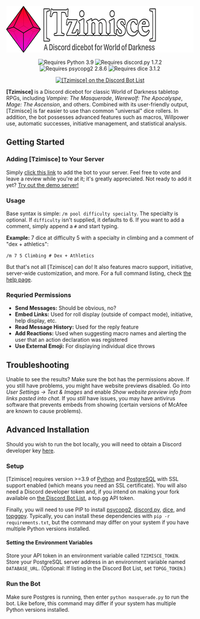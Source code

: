 <p align="center">
  <img src="images/tzimisce-logo.webp" alt="Tzimisce Dicebot" height="125" />
</p>

<p align="center">
  <img src="https://img.shields.io/badge/python-3.9-blue" alt="Requires Python 3.9" />
  <img src="https://img.shields.io/badge/discord.py-1.7.2-brightgreen" alt="Requires discord.py 1.7.2" />
  <img src="https://img.shields.io/badge/psycopg2-2.8.6-yellow" alt="Requires psycopg2 2.8.6" />
  <img src="https://img.shields.io/badge/dice-3.1.2-green" alt="Requires dice 3.1.2" />
</p>

<p align="center">
  <a href="https://top.gg/bot/642775025770037279">
    <img src="https://top.gg/api/widget/642775025770037279.svg" alt="[Tzimisce] on the Discord Bot List" />
  </a>
</p>

**[Tzimisce]** is a  Discord dicebot for classic World of Darkness tabletop RPGs, including *Vampire: The Masquerade*, *Werewolf: The Apocalyspe*, *Mage: The Ascension*, and others. Combined with its user-friendly output, [Tzimisce] is far easier to use than common "universal" dice rollers. In addition, the bot possesses advanced features such as macros, Willpower use, automatic successes, initiative management, and statistical analysis.

## Getting Started
### Adding [Tzimisce] to Your Server
Simply [click this link](https://top.gg/bot/642775025770037279) to add the bot to your server. Feel free to vote and leave a review while you're at it; it's greatly appreciated. Not ready to add it yet? [Try out the demo server!](https://discord.gg/rK3RFqV)

### Usage
Base syntax is simple: `/m pool difficulty specialty`. The specialty is optional. If `difficulty` isn't supplied, it defaults to 6. If you want to add a comment, simply append a `#` and start typing.

**Example:** 7 dice at difficulty 5 with a specialty in climbing and a comment of "dex + athletics":

```
/m 7 5 Climbing # Dex + Athletics
```

But that's not all [Tzimisce] can do! It also features macro support, initiative, server-wide customization, and more. For a full command listing, check [the help page](https://storyteller-bot.com).

### Requried Permissions
* **Send Messages:** Should be obvious, no?
* **Embed Links:** Used for roll display (outside of compact mode), initiative, help display, etc.
* **Read Message History:** Used for the reply feature
* **Add Reactions:** Used when suggesting macro names and alerting the user that an action declaration was registered
* **Use External Emoji:** For displaying individual dice throws

## Troubleshooting
Unable to see the results? Make sure the bot has the permissions above. If you still have problems, you might have website previews disabled. Go into *User Settings -> Text & Images* and enable *Show website preview info from links pasted into chat*. If you *still* have issues, you may have antivirus software that prevents embeds from showing (certain versions of McAfee are known to cause problems).

## Advanced Installation
Should you wish to run the bot locally, you will need to obtain a Discord developer key [here](https://discord.com/developers/applications).

### Setup
\[Tzimisce\] requires version >=3.9 of [Python](https://www.python.org) and [PostgreSQL](https://www.postgresql.org) with SSL support enabled (which means you need an SSL certificate). You will also need a Discord developer token and, if you intend on making your fork available on [the Discord Bot List](https://top.gg), a top.gg API token.

Finally, you will need to use PIP to install [psycopg2](https://pypi.org/project/psycopg2/), [discord.py](https://pypi.org/project/discord.py/), [dice](https://pypi.org/project/dice/), and [topggpy](https://pypi.org/project/topggpy/). Typically, you can install these dependencies with `pip -r requirements.txt`, but the command may differ on your system if you have multiple Python versions installed.

#### Setting the Environment Variables
Store your API token in an environment variable called `TZIMISCE_TOKEN`. Store your PostgreSQL server address in an environment variable named `DATABASE_URL`. (Optional: If listing in the Discord Bot List, set `TOPGG_TOKEN`.)

### Run the Bot
Make sure Postgres is running, then enter `python masquerade.py` to run the bot. Like before, this command may differ if your system has multiple Python versions installed.
